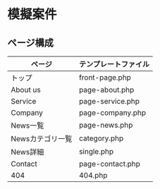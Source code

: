 # 模擬案件

## ページ構成
| ページ | テンプレートファイル |
|---|---|
| トップ | front-page.php |
| About us | page-about.php |
| Service | page-service.php |
| Company | page-company.php |
| News一覧 | page-news.php |
| Newsカテゴリ一覧 | category.php |
| News詳細 | single.php |
| Contact | page-contact.php |
| 404 | 404.php |
